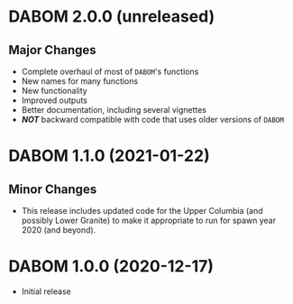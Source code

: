 # DABOM 2.0.0 (unreleased)

## Major Changes

- Complete overhaul of most of `DABOM`'s functions
- New names for many functions
- New functionality
- Improved outputs
- Better documentation, including several vignettes
- ***NOT*** backward compatible with code that uses older versions of `DABOM`

# DABOM 1.1.0 (2021-01-22)

## Minor Changes

- This release includes updated code for the Upper Columbia (and possibly Lower Granite) to make it appropriate to run for spawn year 2020 (and beyond).

# DABOM 1.0.0 (2020-12-17)

- Initial release
